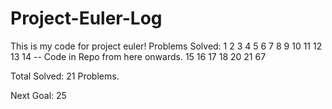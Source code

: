 # Project-Euler-Log
This is my code for project euler! 
Problems Solved:
1
2
3
4
5
6
7
8
9
10
11
12
13
14 -- Code in Repo from here onwards.
15
16
17
18
20
21
67

Total Solved: 21 Problems.

Next Goal: 25

